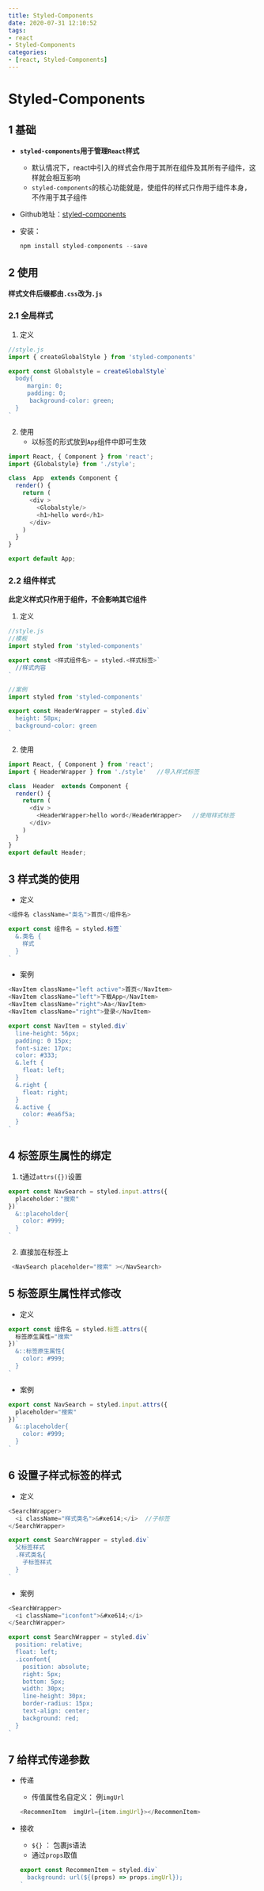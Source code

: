 ```yaml
---
title: Styled-Components
date: 2020-07-31 12:10:52
tags:
- react
- Styled-Components
categories:
- [react, Styled-Components]
---
```


#  Styled-Components

##  1 基础

* **`styled-components`用于管理`React`样式**

  * 默认情况下，react中引入的样式会作用于其所在组件及其所有子组件，这样就会相互影响
  * `styled-components`的核心功能就是，使组件的样式只作用于组件本身，不作用于其子组件

* Github地址：[styled-components](  https://github.com/styled-components/styled-components  )

* 安装：

  ```js
  npm install styled-components --save
  ```

##  2 使用

**样式文件后缀都由`.css`改为`.js`**

###  2.1 全局样式

1. 定义

```js
//style.js
import { createGlobalStyle } from 'styled-components'

export const Globalstyle = createGlobalStyle`　
  body{
  　　margin: 0;
  　　padding: 0;
      background-color: green;
  }
`
```

2. 使用
   * 以标签的形式放到`App`组件中即可生效

```js
import React, { Component } from 'react';
import {Globalstyle} from './style';

class  App  extends Component {
  render() {
    return (
      <div >
        <Globalstyle/>
        <h1>hello word</h1>
      </div>
    )
  }
}

export default App;
```

###  2.2 组件样式

**此定义样式只作用于组件，不会影响其它组件**

1. 定义

```js
//style.js
//模板
import styled from 'styled-components'

export const <样式组件名> = styled.<样式标签>`
  //样式内容
`

//案例
import styled from 'styled-components'

export const HeaderWrapper = styled.div`
  height: 58px;
  background-color: green
`
```

2. 使用

```js
import React, { Component } from 'react';
import { HeaderWrapper } from './style'   //导入样式标签

class  Header  extends Component {
  render() {
    return (
      <div >
        <HeaderWrapper>hello word</HeaderWrapper>   //使用样式标签
      </div>
    )
  }  
}
export default Header;
```

##  3 样式类的使用

* 定义

```js
<组件名 className="类名">首页</组件名>

export const 组件名 = styled.标签`
  &.类名 {
    样式
  }
`
```

* 案例

```js
<NavItem className="left active">首页</NavItem>
<NavItem className="left">下载App</NavItem>
<NavItem className="right">Aa</NavItem>
<NavItem className="right">登录</NavItem>

export const NavItem = styled.div`
  line-height: 56px;
  padding: 0 15px;
  font-size: 17px;
  color: #333;
  &.left {
    float: left;
  }
  &.right {
    float: right;
  }
  &.active {
    color: #ea6f5a;
  }
`
```

##  4 标签原生属性的绑定

1. t通过`attrs({})`设置

```js
export const NavSearch = styled.input.attrs({
  placeholder："搜索"
})`
  &::placeholder{
    color: #999;
  }
`
```

2. 直接加在标签上

```js
 <NavSearch placeholder="搜索" ></NavSearch>
```

##  5 标签原生属性样式修改

* 定义

```js
export const 组件名 = styled.标签.attrs({
  标签原生属性="搜索"
})`
  &::标签原生属性{
    color: #999;
  }
`
```

* 案例

```js
export const NavSearch = styled.input.attrs({
  placeholder="搜索"
})`
  &::placeholder{
    color: #999;
  }
`
```

##   6 设置子样式标签的样式

* 定义

```js
<SearchWrapper>
  <i className="样式类名">&#xe614;</i>  //子标签
</SearchWrapper>

export const SearchWrapper = styled.div`
  父标签样式
  .样式类名{
    子标签样式
  }
`
```

* 案例

```js
<SearchWrapper>
  <i className="iconfont">&#xe614;</i>
</SearchWrapper>

export const SearchWrapper = styled.div`
  position: relative;
  float: left;
  .iconfont{
    position: absolute;
    right: 5px;
    bottom: 5px;
    width: 30px;
    line-height: 30px;
    border-radius: 15px;
    text-align: center;
    background: red;
  }
`
```

##  7 给样式传递参数

* 传递

  * 传值属性名自定义： 例`imgUrl`

  ```js
  <RecommenItem  imgUrl={item.imgUrl}></RecommenItem>
  ```

* 接收

  * `${}` ： 包裹js语法
  * 通过`props`取值

  ```js
  export const RecommenItem = styled.div`
    background: url(${(props) => props.imgUrl});
  `
  ```

  




